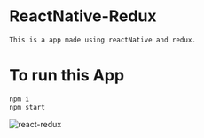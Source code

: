 # ReactNative-Redux

```javascript
This is a app made using reactNative and redux.

```

# To run this App
```javascript
npm i
npm start
```

![react-redux](src/back.png "reactNative")





